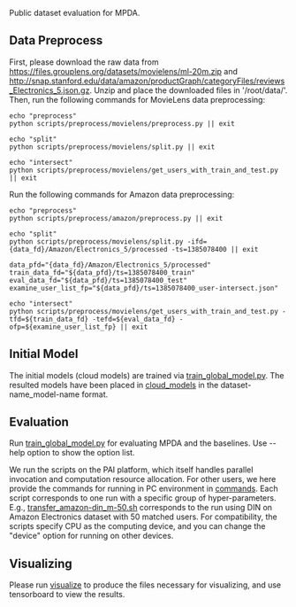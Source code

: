 Public dataset evaluation for MPDA.

## Data Preprocess
First, please download the raw data from https://files.grouplens.org/datasets/movielens/ml-20m.zip 
and http://snap.stanford.edu/data/amazon/productGraph/categoryFiles/reviews_Electronics_5.json.gz.
Unzip and place the downloaded files in '/root/data/'.
Then, run the following commands for MovieLens data preprocessing:
```shell
echo "preprocess"
python scripts/preprocess/movielens/preprocess.py || exit

echo "split"
python scripts/preprocess/movielens/split.py || exit

echo "intersect"
python scripts/preprocess/movielens/get_users_with_train_and_test.py || exit
```
Run the following commands for Amazon data preprocessing:
```shell
echo "preprocess"
python scripts/preprocess/amazon/preprocess.py || exit

echo "split"
python scripts/preprocess/movielens/split.py -ifd={data_fd}/Amazon/Electronics_5/processed -ts=1385078400 || exit

data_pfd="{data_fd}/Amazon/Electronics_5/processed"
train_data_fd="${data_pfd}/ts=1385078400_train"
eval_data_fd="${data_pfd}/ts=1385078400_test"
examine_user_list_fp="${data_pfd}/ts=1385078400_user-intersect.json"

echo "intersect"
python scripts/preprocess/movielens/get_users_with_train_and_test.py -tfd=${train_data_fd} -tefd=${eval_data_fd} -ofp=${examine_user_list_fp} || exit
```

## Initial Model
The initial models (cloud models) are trained via [train_global_model.py](scripts/train_global_model.py).
The resulted models have been placed in [cloud_models](cloud_models) in the dataset-name_model-name format.

## Evaluation
Run [train_global_model.py](scripts/train_global_model.py) for evaluating MPDA and the baselines.
Use --help option to show the option list.

We run the scripts on the PAI platform, which itself handles parallel invocation and computation resource allocation.
For other users, we here provide the commands for running in PC environment in [commands](commands).
Each script corresponds to one run with a specific group of hyper-parameters.
E.g., [transfer_amazon-din_m-50.sh](commands/transfer_amazon_din_m-50.sh) corresponds to the run using DIN on Amazon Electronics dataset with 50 matched users.
For compatibility, the scripts specify CPU as the computing device, and you can change the "device" option for running on other devices.

## Visualizing
Please run [visualize](scripts/visualize.py) to produce the files necessary for visualizing, 
and use tensorboard to view the results.
